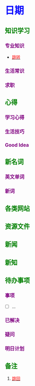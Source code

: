 ## <font color = blue face=楷体 size=6>日期 </font>

## <font color = green>知识学习 </font>
### <font color = purple>专业知识 </font>
- <a id = "01-1">  [<font color = red>跳转</font>](#01-2)
### <font color = purple>生活常识 </font>

### <font color = purple>求职 </font>



## <font color = green>心得 </font>
### <font color = purple>学习心得 </font>

### <font color = purple>生活技巧 </font>

### <font color = purple>Good Idea </font>



## <font color = green>新名词 </font>
### <font color = purple>英文单词 </font>

### <font color = purple>新词 </font>



## <font color = green>各类网站 </font>


## <font color = green>资源文件 </font>


## <font color = green>新闻 </font>


## <font color = green>新知 </font>


## <font color = green>待办事项 </font>
### <font color = purple>事项 </font>
- [ ] ...
### <font color = purple>已解决 </font>
### <font color = purple>疑问 </font>
### <font color = purple>明日计划 </font>



## <font color = green>备注 </font>
  1. <a id ="01-2">[<font color = red>跳回</font>](#01-1)

<!--stackedit_data:
eyJoaXN0b3J5IjpbNjI0MTcxNDUyLC0xNzAxMjUxMTU4LDEyMz
gxOTY4MzEsLTYxODc1NzA5NSwxMjM4MTk2ODMxLC0xNzU3MDg4
Mjk5LC0xMDYzNDQ1MzgzLDIzMzIyMjU4MywtMTA2MzQ0NTM4My
wtMTc3NTE4NDczNCwtMjA1MjEyNzM1LC0xMzU2NTA5ODMyLDEz
MDE4Mjg3MTAsMjEzNjc1NTE3MiwxODE5OTkzNjg5LDE4MzUxND
Q5NTBdfQ==
-->